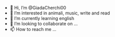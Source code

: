 - 👋 Hi, I’m @GiadaCherchi00
- 👀 I’m interested in animali, music, write and read
- 🌱 I’m currently learning english
- 💞️ I’m looking to collaborate on ...
- 📫 How to reach me ...

<!---
GiadaCherchi00/GiadaCherchi00 is a ✨ special ✨ repository because its `README.md` (this file) appears on your GitHub profile.
You can click the Preview link to take a look at your changes.
--->
